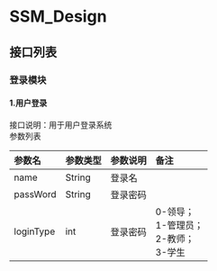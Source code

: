 # SSM_Design

## 接口列表
### 登录模块
#### 1.用户登录
接口说明：用于用户登录系统  
参数列表

| 参数名 | 参数类型 | 参数说明 | 备注 |
| :------ | :------ | :------ | :------ |
| name | String | 登录名 |
| passWord | String | 登录密码 |
| loginType | int | 登录密码 | 0-领导；<br>1-管理员；<br>2-教师；<br>3-学生